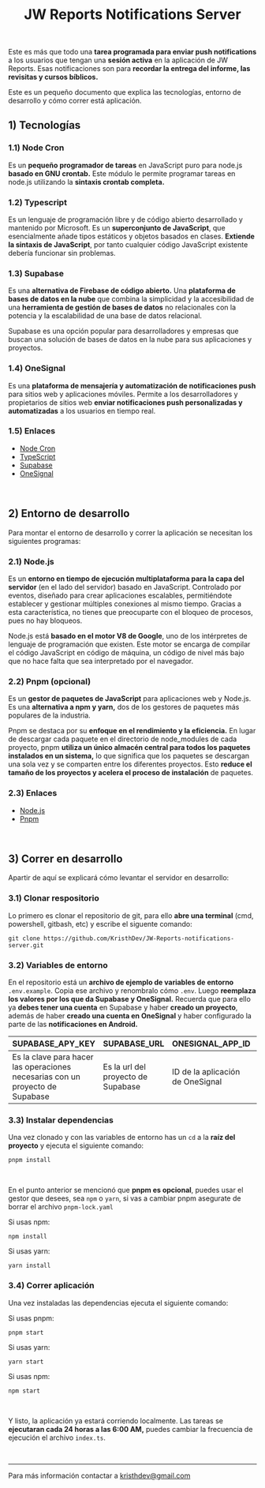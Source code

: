 <h1 align="center">JW Reports Notifications Server</h1>

<br>

Este es más que todo una **tarea programada para enviar push notifications** a los usuarios que tengan una **sesión
activa** en la aplicación de JW Reports. Esas notificaciones son para **recordar la entrega del informe, las
revisitas y cursos bíblicos.**

Este es un pequeño documento que explica las tecnologías, entorno de desarrollo y cómo correr está aplicación.

## 1) Tecnologías

### 1.1) Node Cron
Es un **pequeño programador de tareas** en JavaScript puro para node.js **basado en GNU crontab.** Este módulo le permite
programar tareas en node.js utilizando la **sintaxis crontab completa.**

### 1.2) Typescript
Es un lenguaje de programación libre y de código abierto desarrollado y mantenido por Microsoft. Es un **superconjunto 
de JavaScript**, que esencialmente añade tipos estáticos y objetos basados en clases. **Extiende la sintaxis de JavaScript**,
por tanto cualquier código JavaScript existente debería funcionar sin problemas.

### 1.3) Supabase
Es una **alternativa de Firebase de código abierto.** Una **plataforma de bases de datos en la nube** que combina la
simplicidad y la accesibilidad de una **herramienta de gestión de bases de datos** no relacionales con la potencia y
la escalabilidad de una base de datos relacional.

Supabase es una opción popular para desarrolladores y empresas que buscan una solución de bases de datos en la nube para
sus aplicaciones y proyectos.

### 1.4) OneSignal
Es una **plataforma de mensajería y automatización de notificaciones push** para sitios web y aplicaciones móviles. Permite a
los desarrolladores y propietarios de sitios web **enviar notificaciones push personalizadas y automatizadas** a los usuarios en
tiempo real.

### 1.5) Enlaces
 * [Node Cron](https://github.com/node-cron/node-cron)  
 * [TypeScript](https://www.typescriptlang.org)  
 * [Supabase](https://supabase.com)  
 * [OneSignal](https://onesignal.com)

<br>

## 2) Entorno de desarrollo

Para montar el entorno de desarrollo y correr la aplicación se necesitan los siguientes programas:

### 2.1) Node.js
Es un **entorno en tiempo de ejecución multiplataforma para la capa del servidor** (en el lado del servidor) basado en 
JavaScript. Controlado por eventos, diseñado para crear aplicaciones escalables, permitiéndote establecer y gestionar 
múltiples conexiones al mismo tiempo. Gracias a esta característica, no tienes que preocuparte con el bloqueo de procesos, 
pues no hay bloqueos.

Node.js está **basado en el motor V8 de Google**, uno de los intérpretes de lenguaje de programación que existen. Este 
motor se encarga de compilar el código JavaScript en código de máquina, un código de nivel más bajo que no hace falta 
que sea interpretado por el navegador.

### 2.2) Pnpm (opcional)
Es un **gestor de paquetes de JavaScript** para aplicaciones web y Node.js. Es una **alternativa a npm y yarn,** dos de los gestores 
de paquetes más populares de la industria.

Pnpm se destaca por su **enfoque en el rendimiento y la eficiencia.** En lugar de descargar cada paquete en el directorio de
node_modules de cada proyecto, pnpm **utiliza un único almacén central para todos los paquetes instalados en un sistema,** lo 
que significa que los paquetes se descargan una sola vez y se comparten entre los diferentes proyectos. Esto **reduce el tamaño 
de los proyectos y acelera el proceso de instalación** de paquetes.

### 2.3) Enlaces
 * [Node.js](https://nodejs.org)
 * [Pnpm](https://pnpm.io/es)

<br>

## 3) Correr en desarrollo
Apartir de aquí se explicará cómo levantar el servidor en desarrollo:

### 3.1) Clonar respositorio
Lo primero es clonar el repositorio de git, para ello **abre una terminal** (cmd, powershell, gitbash, etc) y escribe el 
siguente comando:

```
git clone https://github.com/KristhDev/JW-Reports-notifications-server.git
```

### 3.2) Variables de entorno
En el repositorio está un **archivo de ejemplo de variables de entorno** `.env.example`. Copia ese archivo y renombralo
cómo `.env`. Luego **reemplaza los valores por los que da Supabase y OneSignal.** Recuerda que para ello ya **debes tener una cuenta** en Supabase y haber **creado un proyecto**, además de haber **creado una cuenta en OneSignal** y haber configurado
la parte de las **notificaciones en Android.**

| SUPABASE_APY_KEY | SUPABASE_URL | ONESIGNAL_APP_ID | ONESIGNAL_REST_API_KEY |
|------------------|--------------|------------------|------------------------|
| Es la clave para hacer las operaciones necesarias con un proyecto de Supabase | Es la url del proyecto de Supabase | ID de la aplicación de OneSignal | Es la clave para usar la rest api de OneSignal |

### 3.3) Instalar dependencias
Una vez clonado y con las variables de entorno has un ```cd``` a la **raíz del proyecto** y ejecuta el siguiente comando:
```
pnpm install
``` 
<br>

En el punto anterior se mencionó que **pnpm es opcional**, puedes usar el gestor que desees, sea ```npm``` o ```yarn```, si 
vas a cambiar pnpm asegurate de borrar el archivo ```pnpm-lock.yaml```

Si usas npm:
```
npm install
```

Si usas yarn:
```
yarn install
```

### 3.4) Correr aplicación
Una vez instaladas las dependencias ejecuta el siguiente comando:

Si usas pnpm:
```
pnpm start
```

Si usas yarn:
```
yarn start
``` 

Si usas npm:
```
npm start
```

<br>

Y listo, la aplicación ya estará corriendo localmente. Las tareas se **ejecutaran cada 24 horas a las 6:00 AM,** puedes
cambiar la frecuencia de ejecución el archivo `index.ts`.

<br>

___

Para más información contactar a kristhdev@gmail.com

